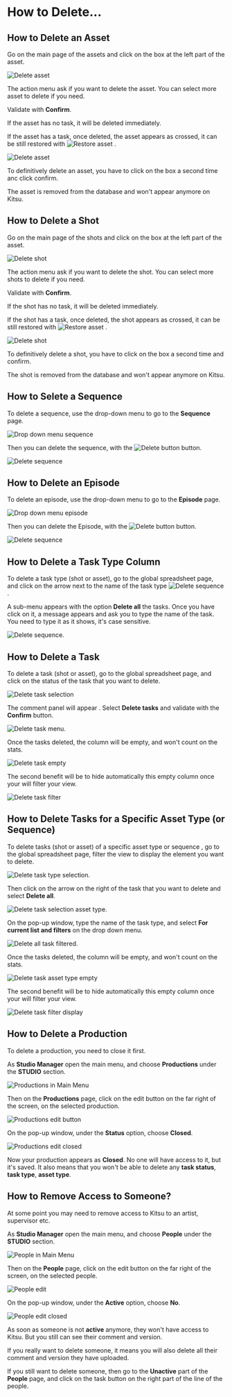 # How to Delete...

## How to Delete an Asset

Go on the main page of the assets and click on the box at the left part of the asset.

![Delete asset](../img/getting-started/delete_asset_global.png)

The action menu ask if you want to delete the asset. You can select more asset to delete if you need.

Validate with **Confirm**.

If the asset has no task, it will be deleted immediately.

If the asset has a task, once deleted, the asset appears as crossed, it can be still restored with ![Restore asset](../img/getting-started/restore_button.png) .

![Delete asset](../img/getting-started/delete_asset1.png)

To definitively delete an asset, you have to click on
the box a second time anc click confirm.

The asset is removed from the database and won't appear anymore on Kitsu.


## How to Delete a Shot

Go on the main page of the shots and click on the box at the left part of the asset.

![Delete shot](../img/getting-started/delete_shot_global.png)

The action menu ask if you want to delete the shot. You can select more shots to delete if you need.

Validate with **Confirm**.


If the shot has no task, it will be deleted immediately.

If the shot has a task, once deleted, the shot appears as crossed, it can be still restored
with ![Restore asset](../img/getting-started/restore_button.png) .

![Delete shot](../img/getting-started/delete_shot1.png)

To definitively delete a shot, you have to click on the box a second time and confirm.

The shot is removed from the database and won't appear anymore on Kitsu.



## How to Selete a Sequence

To delete a sequence, use the drop-down menu to
go to the **Sequence** page.

![Drop down menu sequence](../img/getting-started/drop_down_menu_sequence_page.png)

Then you can delete the sequence, with the
![Delete button](../img/getting-started/delete_button.png) button.

![Delete sequence](../img/getting-started/delete_sequence.png)


## How to Delete an Episode

To delete an episode, use the drop-down menu to
go to the **Episode** page.

![Drop down menu episode](../img/getting-started/drop_down_menu_episodes.png)

Then you can delete the Episode, with the
![Delete button](../img/getting-started/delete_button.png) button.

![Delete sequence](../img/getting-started/delete_episode.png)


## How to Delete a Task Type Column

To delete a task type (shot or asset), go to the global spreadsheet page,
and click on the arrow next to the name of the task type ![Delete sequence](../img/getting-started/arrow.png).

A sub-menu appears with the option **Delete all** the tasks.
Once you have click on it, a message appears and ask you to type the name of the task. You need to type it as it shows, it's case sensitive.

![Delete sequence](../img/getting-started/delete_tasktype.png).


## How to Delete a Task

To delete a task (shot or asset), go to the global spreadsheet page,
and click on the status of the task that you want to delete.

![Delete task selection](../img/getting-started/delete_task_selection.png)

The comment panel will appear . Select **Delete tasks** and validate with the **Confirm** button.

![Delete task menu](../img/getting-started/delete_task_menu_delete.png).

Once the tasks deleted, the column will be empty, and won't count on the stats.

![Delete task empty](../img/getting-started/delete_task_empty.png)

The second benefit will be to hide automatically this empty column once your will filter your view.

![Delete task filter](../img/getting-started/delete_task_filter.png)



## How to Delete Tasks for a Specific Asset Type (or Sequence)

To delete tasks (shot or asset) of a specific asset type or sequence , go to the global spreadsheet page, filter the view to display the element you want to delete.

![Delete task type selection](../img/getting-started/delete_task_assettype_filter.png).

Then click on the arrow on the right of the task that you want to delete and select **Delete all**.

![Delete task selection asset type](../img/getting-started/delete_task_assettype.png).

On the pop-up window, type the name of the task type,
and select **For current list and filters** on the drop down menu.


![Delete all task filtered](../img/getting-started/delete_task_assettype_all.png).

Once the tasks deleted, the column will be empty, and won't count on the stats.

![Delete task asset type empty](../img/getting-started/delete_task_empty.png)

The second benefit will be to hide automatically this empty column once your will filter your view.

![Delete task filter display](../img/getting-started/delete_task_filter.png)

## How to Delete a Production

To delete a production, you need to close it first.

As **Studio Manager** open the main menu, and choose **Productions** under the **STUDIO** section.

![Productions in Main Menu](../img/getting-started/main_menu_production.png)

Then on the **Productions** page, click on the edit button on the far right of the screen, on the selected production.

![Productions edit button](../img/getting-started/production_edit.png)

On the pop-up window, under the **Status** option, choose **Closed**.

![Productions edit closed](../img/getting-started/edit_production.png)

Now your production appears as **Closed**. No one will have access to it, but it's saved.
It also means that you won't be able to delete any **task status**, **task type**, **asset type**.

## How to Remove Access to Someone?

At some point you may need to remove access to Kitsu to an artist, supervisor etc.

As **Studio Manager** open the main menu, and choose **People** under the **STUDIO** section.

![People in Main Menu](../img/getting-started/main_menu_people.png)

Then on the **People** page, click on the edit button on the far right of the screen, on the selected people.

![People edit](../img/getting-started/people_edit.png)

On the pop-up window, under the **Active** option, choose **No**.

![People edit closed](../img/getting-started/people_edit_closed.png)

As soon as someone is not **active** anymore, they won't have access to Kitsu. But you still can see their comment and version.

If you really want to delete someone, it means you will also delete all their comment and version they have uploaded.

If you still want to delete someone, then go to the **Unactive** part of the **People** page, and click on the task button on the right part of the line of the people.

